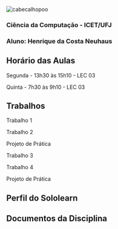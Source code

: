 ![cabecalhopoo](https://github.com/HenriqueNeuhaus/imagens/blob/main/Sem%20t%C3%ADtulo.png)

### Ciência da Computação - ICET/UFJ
### Aluno: Henrique da Costa Neuhaus

## Horário das Aulas

Segunda - 13h30 às 15h10 - LEC 03

Quinta - 7h30 às 9h10 - LEC 03

## Trabalhos


Trabalho 1 

Trabalho 2 

Projeto de Prática

Trabalho 3

Trabalho 4

Projeto de Prática



## Perfil do Sololearn



## Documentos da Disciplina
